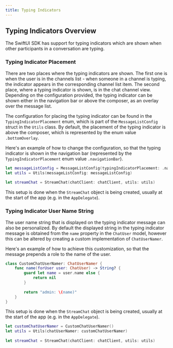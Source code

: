 ```yaml
---
title: Typing Indicators
---
```


## Typing Indicators Overview

The SwiftUI SDK has support for typing indicators which are shown when other participants in a conversation are typing.

### Typing Indicator Placement

There are two places where the typing indicators are shown. The first one is when the user is in the channels list - when someone in a channel is typing, the indicator appears in the corresponding channel list item. 
The second place, where a typing indicator is shown, is in the chat channel view. Depending on the configuration provided, the typing indicator can be shown either in the navigation bar or above the composer, as an overlay over the message list. 

The configuration for placing the typing indicator can be found in the `TypingIndicatorPlacement` enum, which is part of the `MessageListConfig` struct in the `Utils` class. By default, the placement of the typing indicator is above the composer, which is represented by the enum value `.bottomOverlay`.

Here's an example of how to change the configuration, so that the typing indicator is shown in the navigation bar (represented by the `TypingIndicatorPlacement` enum value `.navigationBar`).

```swift
let messageListConfig = MessageListConfig(typingIndicatorPlacement: .navigationBar)
let utils = Utils(messageListConfig: messageListConfig)
        
let streamChat = StreamChat(chatClient: chatClient, utils: utils)
```

This setup is done when the `StreamChat` object is being created, usually at the start of the app (e.g. in the `AppDelegate`).

### Typing Indicator User Name String

The user name string that is displayed on the typing indicator message can also be personalized. By default the displayed string in the typing indicator message is obtained from the `name` property in the `ChatUser` model, however this can be altered by creating a custom implementation of `ChatUserNamer`.

Here's an example of how to achieve this customization, so that the message prepends a role to the name of the user.

```swift
class CustomChatUserNamer: ChatUserNamer {
    func name(forUser user: ChatUser) -> String? {
        guard let name = user.name else {
            return nil
        }
        
        return "admin: \(name)"
    }
}
```

This setup is done when the `StreamChat` object is being created, usually at the start of the app (e.g. in the `AppDelegate`).

```swift
let customChatUserNamer = CustomChatUserNamer()
let utils = Utils(chatUserNamer: customChatUserNamer)
        
let streamChat = StreamChat(chatClient: chatClient, utils: utils)
```
